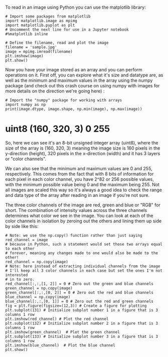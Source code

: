 To read in an image using Python you can use the matplotlib library:
```
# Import some packages from matplotlib
import matplotlib.image as mpimg
import matplotlib.pyplot as plt
# Uncomment the next line for use in a Jupyter notebook
#%matplotlib inline

# Define the filename, read and plot the image
filename = 'sample.jpg'
image = mpimg.imread(filename)
plt.imshow(image)
plt.show()
```
Now you have your image stored as an array and you can perform operations on it. First off, you can explore what it's size and datatype are, as well as the minimum and maximum values in the array using the numpy package (and check out this crash course on using numpy with images for more details on the direction we're going here) :
```
# Import the "numpy" package for working with arrays
import numpy as np
print(image.dtype, image.shape, np.min(image), np.max(image))
```
# uint8 (160, 320, 3) 0 255
So, here we can see it's an 8-bit unsigned integer array (uint8), where the size of the array is (160, 320, 3) meaning the image size is 160 pixels in the y-direction (height), 320 pixels in the x-direction (width) and it has 3 layers or "color channels".

We can also see that the minimum and maximum values are 0 and 255, respectively. This comes from the fact that with 8 bits of information for each pixel in each color channel, you have 2^82 or 256 possible values, with the minimum possible value being 0 and the maximum being 255. Not all images are scaled this way so it's always a good idea to check the range and data type of the array after reading in an image if you're not sure.


The three color channels of the image are red, green and blue or "RGB" for short. The combination of intensity values across the three channels determines what color we see in the image. You can look at each of the color channels in isolation by zeroing out the others and lining them up side by side like this:
```
# Note: we use the np.copy() function rather than just saying red_channel = image
# because in Python, such a statement would set those two arrays equal to each other
# forever, meaning any changes made to one would also be made to the other!
red_channel = np.copy(image)
# Note: here instead of extracting individual channels from the image
# I'll keep all 3 color channels in each case but set the ones I'm not interested
# in to zero.  
red_channel[:,:,[1, 2]] = 0 # Zero out the green and blue channels
green_channel = np.copy(image)
green_channel[:,:,[0, 2]] = 0 # Zero out the red and blue channels
blue_channel = np.copy(image)
blue_channel[:,:,[0, 1]] = 0 # Zero out the red and green channels
fig = plt.figure(figsize=(12,3)) # Create a figure for plotting
plt.subplot(131) # Initialize subplot number 1 in a figure that is 3 columns 1 row
plt.imshow(red_channel) # Plot the red channel
plt.subplot(132) # Initialize subplot number 2 in a figure that is 3 columns 1 row
plt.imshow(green_channel)  # Plot the green channel
plt.subplot(133) # Initialize subplot number 3 in a figure that is 3 columns 1 row
plt.imshow(blue_channel)  # Plot the blue channel
plt.show()
```
